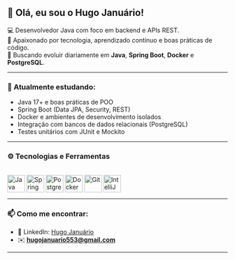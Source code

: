 ## 👋 Olá, eu sou o Hugo Januário!

💻 Desenvolvedor Java com foco em backend e APIs REST.  
🎯 Apaixonado por tecnologia, aprendizado contínuo e boas práticas de código.  
🚀 Buscando evoluir diariamente em **Java**, **Spring Boot**, **Docker** e **PostgreSQL**.

---

### 🧠 Atualmente estudando:
- Java 17+ e boas práticas de POO  
- Spring Boot (Data JPA, Security, REST)  
- Docker e ambientes de desenvolvimento isolados  
- Integração com bancos de dados relacionais (PostgreSQL)  
- Testes unitários com JUnit e Mockito  

---

### ⚙️ Tecnologias e Ferramentas
<div style="display: inline_block"><br>
  <img align="center" alt="Java" height="40" width="40" src="https://cdn.jsdelivr.net/gh/devicons/devicon/icons/java/java-original.svg">
  <img align="center" alt="Spring" height="40" width="40" src="https://cdn.jsdelivr.net/gh/devicons/devicon/icons/spring/spring-original.svg">
  <img align="center" alt="PostgreSQL" height="40" width="40" src="https://cdn.jsdelivr.net/gh/devicons/devicon/icons/postgresql/postgresql-original.svg">
  <img align="center" alt="Docker" height="40" width="40" src="https://cdn.jsdelivr.net/gh/devicons/devicon/icons/docker/docker-original.svg">
  <img align="center" alt="Git" height="40" width="40" src="https://cdn.jsdelivr.net/gh/devicons/devicon/icons/git/git-original.svg">
  <img align="center" alt="IntelliJ" height="40" width="40" src="https://cdn.jsdelivr.net/gh/devicons/devicon/icons/intellij/intellij-original.svg">
</div>

---

### 📫 Como me encontrar:
- 💼 LinkedIn: [Hugo Januário](https://www.linkedin.com/in/hugo-janu%C3%A1rio-679706244/)  
- ✉️ **hugojanuario553@gmail.com**

---
